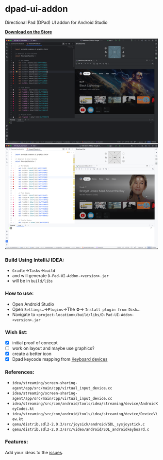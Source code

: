 # dpad-ui-addon
Directional Pad (DPad) UI addon for Android Studio

**[Download on the Store](https://plugins.jetbrains.com/plugin/27026-d-pad-ui-addon/)**

![DPad example](website/ide_dark.png)
![DPad example](website/ide_light.png)

### Build Using IntelliJ IDEA:

- `Gradle`->`Tasks`->`build` 
- and will generate `D-Pad-UI-Addon-<version>.jar` 
- will be in `build/libs` 

### How to use:

- Open Android Studio
- Open `Settings…`->`Plugins`->The ⚙️-> `Install plugin from Disk…`
- Navigate to `<project-location>/build/libs/D-Pad-UI-Addon-<version>.jar`


### Wish list:

- [x] initial proof of concept
- [ ] work on layout and maybe use graphics?
- [x] create a better icon
- [x] Dpad keycode mapping from [Keyboard devices](https://source.android.com/devices/input/keyboard-devices)

### References:
- `idea/streaming/screen-sharing-agent/app/src/main/cpp/virtual_input_device.cc`
- `idea/streaming/screen-sharing-agent/app/src/main/cpp/virtual_input_device.cc`
- `idea/streaming/src/com/android/tools/idea/streaming/device/AndroidKeyCodes.kt`
- `idea/streaming/src/com/android/tools/idea/streaming/device/DeviceView.kt`
- `qemu/distrib.sdl2-2.0.3/src/joysick/android/SDL_sysjoystick.c`
- `qemu/distrib.sdl2-2.0.3/src/video/android/SDL_androidkeyboard.c`


### Features: 

Add your ideas to the [issues](https://github.com/nodinosaur/dpad-ui-addon/issues).
